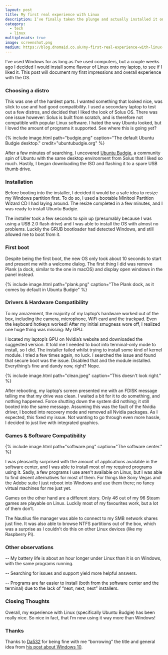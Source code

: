 ```yaml
---
layout: post
title: My first real experience with Linux
description: I’ve finally taken the plunge and actually installed it on a primary system.
category:
  - tech
  - linux
multiplecats: true
image: screenshot.png
medium: https://blog.dnomaid.co.uk/my-first-real-experience-with-linux-1be8ffcb782b
---
```


I’ve used Windows for as long as I’ve used computers, but a couple weeks ago I decided I would install some flavour of Linux onto my laptop, to see if I liked it. This post will document my first impressions and overall experience with the OS.

### Choosing a distro
This was one of the hardest parts. I wanted something that looked nice, was slick to use and had good compatibility. I used a secondary laptop to test out a few distros, and decided that I liked the look of Solus OS. There was one issue however: Solus is built from scratch, and is therefore not compatible with popular Linux software. I hated the way Ubuntu looked, but I loved the amount of programs it supported. See where this is going yet?

{% include image.html path="budgie.png" caption="The default Ubuntu Budgie desktop." credit="ubuntubudgie.org" %}

After a few minutes of searching, I uncovered [Ubuntu Budgie](https://ubuntubudgie.org/), a community spin of Ubuntu with the same desktop environment from Solus that I liked so much. Hastily, I began downloading the ISO and flashing it to a spare USB thumb drive.

### Installation
Before booting into the installer, I decided it would be a safe idea to resize my Windows partition first. To do so, I used a bootable Minitool Partition Wizard CD I had laying around. The resize completed in a few minutes, and I was ready to install Ubuntu Budgie.


The installer took a few seconds to spin up (presumably because I was using a USB 2.0 flash drive) and I was able to install the OS with almost no problems. Luckily the GRUB bootloader had detected Windows, and still allowed me to boot from it.


### First boot
Despite being the first boot, the new OS only took about 10 seconds to start and present me with a welcome dialog. The first thing I did was remove Plank (a dock, similar to the one in macOS) and display open windows in the panel instead.


{% include image.html path="plank.png" caption="The Plank dock, as it comes by default in Ubuntu Budgie" %}

### Drivers & Hardware Compatibility
To my amazement, the majority of my laptop’s hardware worked out of the box, including the camera, microphone, WiFi card and the trackpad. Even the keyboard hotkeys worked! After my initial smugness wore off, I realized one huge thing was missing: My GPU.


I located my laptop’s GPU on Nvidia’s website and downloaded the suggested version. It told me I needed to boot into terminal-only mode to install, so I did. The installer failed whilst trying to install some kind of kernel module. I tried a few times again, no luck. I searched the issue and found that secure boot was the issue. Disabled that and the module installed. Everything’s fine and dandy now, right? Nope.

{% include image.html path="clean.jpeg" caption="This doesn't look right." %}

After rebooting, my laptop’s screen presented me with an FDISK message telling me that my drive was clean. I waited a bit for it to do something, and nothing happened. Force shutting down the system did nothing; it still booted into the same message. Assuming this was the fault of the Nvidia driver, I booted into recovery mode and removed all Nvidia packages. As I expected, this fixed my issue. Not wanting to go through even more hassle, I decided to just live with integrated graphics.

### Games & Software Compatibility
{% include image.html path="software.png" caption="The software center." %}

I was pleasantly surprised with the amount of applications available in the software center, and I was able to install most of my required programs using it. Sadly, a few programs I use aren't available on Linux, but I was able to find decent alternatives for most of them. For things like Sony Vegas and the Adobe suite I just reboot into Windows and use them there; no fancy virtual machines for me just yet.

Games on the other hand are a different story. Only 46 out of my 96 Steam games are playable on Linux. Luckily most of my favourites work, but a lot of them don’t.

The Nautilus file manager was able to connect to my SMB network shares just fine. It was also able to browse NTFS partitions out of the box, which was a surprise as I couldn't do this on other Linux devices (like my Raspberry Pi).


### Other observations
-- My battery life is about an hour longer under Linux than it is on Windows, with the same programs running.


-- Searching for issues and support yield more helpful answers.


-- Programs are far easier to install (both from the software center and the terminal) due to the lack of “next, next, next” installers.

### Closing Thoughts
Overall, my experience with Linux (specifically Ubuntu Budgie) has been really nice. So nice in fact, that I’m now using it way more than Windows!

### Thanks
Thanks to [Da532](https://da532.com) for being fine with me “borrowing” the title and general idea from [his post about Windows 10](https://medium.com/da532/my-first-real-experience-with-windows-10-12ae412928a6).
